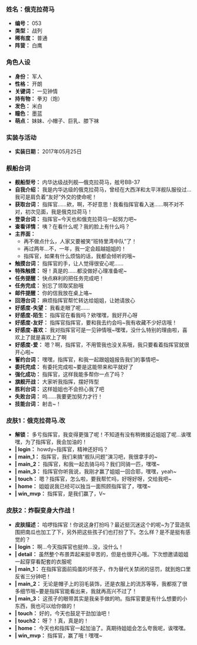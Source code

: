 ### 姓名：俄克拉荷马
* **编号：** 053
* **类型：** 战列
* **稀有度：** 普通
* **阵营：** 白鹰


### 角色人设
* **身份：** 军人
* **性格：** 开朗
* **关键词：** 一见钟情
* **持有物：** 拳刃（炮）
* **发色：** 米白
* **瞳色：** 墨蓝
* **萌点：** 妹妹、小帽子、巨乳、膝下袜


### 实装与活动
* **实装日期：** 2017年05月25日


### 舰船台词
* **舰船型号：** 内华达级战列舰—俄克拉荷马，舷号BB-37
* **自我介绍：** 我是内华达级的俄克拉荷马，曾经在大西洋和太平洋舰队服役过…我可是肩负着“友好”外交的使命呢！
* **获取台词：** 指挥官……欸，啊，不好意思！我看指挥官看入迷……啊不对不对，初次见面，我是俄克拉荷马！
* **登录台词：** 指挥官~今天也和俄克拉荷马一起努力吧~
* **查看详情：** 咦？在看什么呢？我的脸上有什么吗？
* **主界面：**
  * 再不做点什么，人家又要被笑“班特里湾中队”了！
  * 再过两年…不，一年，我一定会超越姐姐的！
  * 指挥官，如果有什么烦恼的话，我都会倾听的哦~
* **触摸台词：** 指挥官的手，让人觉得很安心呢……
* **特殊触摸：** 呀！真是的……都没做好心理准备呢~
* **任务提醒：** 快点麻利的把任务完成吧！
* **任务完成：** 别忘了领取奖励哦
* **邮件提醒：** 你的信我放在桌上咯~
* **回港台词：** 麻烦指挥官帮忙转达给姐姐，让她请放心
* **好感度-失望：** 我看走眼了呢……
* **好感度-陌生：** 指挥官在看我吗？欸嘿嘿，我好开心呀
* **好感度-友好：** 指挥官指挥官，要和我去约会吗~我有收藏不少好店哦！
* **好感度-喜欢：** 我对指挥官可是一见钟情哦~嘿嘿，没什么特别的理由啦，喜欢上了就是喜欢上了啊
* **好感度-爱：** 嗯？啊，指挥官，不用管我也没关系哦，我只要看着指挥官就很开心啦~
* **誓约台词：** 嘿嘿，指挥官，和我一起跟姐姐报告我们的事情吧~
* **委托完成：** 有委托完成啦~要是这能带来和平就好了
* **强化成功：** 指挥官，这样我能多帮你一点了吗？
* **旗舰开战：** 大家听我指挥，摆好阵型
* **胜利台词：** 这样姐姐也不会担心我了吧
* **失败台词：** 呜……我要更加努力才行！
* **技能台词：** 射击~！


### 皮肤1：俄克拉荷马.改
* **解锁：** 多亏指挥官，我变得更强了呢！不知道有没有稍微接近姐姐了呢…诶嘿嘿，为了指挥官，我会加油的！
* **| login：** howdy~指挥官，精神还好吗？
* **| main_1：** 指挥官，我们来搞“舰队问题”演习吧，我很拿手的~
* **| main_2：** 指挥官，和我一起去骑马吗？我们同骑一匹，嘿嘿~
* **| main_3：** 指挥官你听我说，我刚才赢了姐姐一回合耶，嘿嘿，yeah~
* **| touch：** 嗯？指挥官，怎么啦，要我帮忙吗，好呀好呀，交给我吧~
* **| home：** 姐姐说我已经可以独当一面照顾指挥官了，嘿嘿~
* **| win_mvp：** 指挥官，是我们赢了，V~


### 皮肤2：炸裂变身大作战！
* **皮肤描述：** 哈啰指挥官！你说这身打扮吗？最近挺沉迷这个的呢~为了营造氛围把南瓜也加工了下，另外把这些孩子们也打扮了下。怎么样？是不是挺有感觉的？
* **| login：** 啊…今天指挥官也挺帅…没，没什么！
* **| detail：** 虽然整个布景弄起来挺辛苦的，但是也很开心哦。下次想邀请姐姐一起穿穿看配套的衣服呢
* **| main_1：** 在指挥官面前捣蛋的坏孩子，作为替代关禁闭的惩罚，就到炮口里反省三分钟吧！
* **| main_2：** 无论是帽子上的羽毛装饰，还是衣服上的流苏等等，我都抠了很多细节哦~要是指挥官能看出来，我就再高兴不过了！
* **| main_3：** 这孩子的眼带其实是我亲手做的哟。指挥官要是有什么想要的小东西，我也可以给你做的！
* **| touch：** 好的，今天也鼓足干劲加油吧！
* **| touch2：** 呀？！真，真是的！
* **| home：** 今天也和指挥官一起加油了。真期待姐姐会怎么夸我呢，诶嘿嘿。
* **| win_mvp：** 指挥官，赢了哦！嘿嘿~
